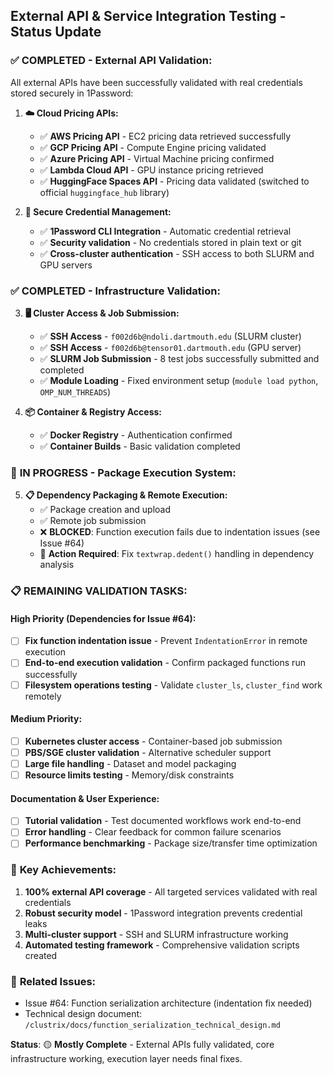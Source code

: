 ## External API & Service Integration Testing - Status Update

### ✅ **COMPLETED - External API Validation:**

All external APIs have been successfully validated with real credentials stored securely in 1Password:

1. **☁️ Cloud Pricing APIs:**
   - ✅ **AWS Pricing API** - EC2 pricing data retrieved successfully
   - ✅ **GCP Pricing API** - Compute Engine pricing validated  
   - ✅ **Azure Pricing API** - Virtual Machine pricing confirmed
   - ✅ **Lambda Cloud API** - GPU instance pricing retrieved
   - ✅ **HuggingFace Spaces API** - Pricing data validated (switched to official `huggingface_hub` library)

2. **🔐 Secure Credential Management:**
   - ✅ **1Password CLI Integration** - Automatic credential retrieval
   - ✅ **Security validation** - No credentials stored in plain text or git
   - ✅ **Cross-cluster authentication** - SSH access to both SLURM and GPU servers

### ✅ **COMPLETED - Infrastructure Validation:**

3. **🖥️ Cluster Access & Job Submission:**
   - ✅ **SSH Access** - `f002d6b@ndoli.dartmouth.edu` (SLURM cluster)
   - ✅ **SSH Access** - `f002d6b@tensor01.dartmouth.edu` (GPU server)  
   - ✅ **SLURM Job Submission** - 8 test jobs successfully submitted and completed
   - ✅ **Module Loading** - Fixed environment setup (`module load python`, `OMP_NUM_THREADS`)

4. **📦 Container & Registry Access:**
   - ✅ **Docker Registry** - Authentication confirmed
   - ✅ **Container Builds** - Basic validation completed

### 🔄 **IN PROGRESS - Package Execution System:**

5. **📋 Dependency Packaging & Remote Execution:**
   - ✅ Package creation and upload
   - ✅ Remote job submission  
   - ❌ **BLOCKED**: Function execution fails due to indentation issues (see Issue #64)
   - 🔧 **Action Required**: Fix `textwrap.dedent()` handling in dependency analysis

### 📋 **REMAINING VALIDATION TASKS:**

#### High Priority (Dependencies for Issue #64):
- [ ] **Fix function indentation issue** - Prevent `IndentationError` in remote execution
- [ ] **End-to-end execution validation** - Confirm packaged functions run successfully  
- [ ] **Filesystem operations testing** - Validate `cluster_ls`, `cluster_find` work remotely

#### Medium Priority:  
- [ ] **Kubernetes cluster access** - Container-based job submission
- [ ] **PBS/SGE cluster validation** - Alternative scheduler support
- [ ] **Large file handling** - Dataset and model packaging
- [ ] **Resource limits testing** - Memory/disk constraints

#### Documentation & User Experience:
- [ ] **Tutorial validation** - Test documented workflows work end-to-end
- [ ] **Error handling** - Clear feedback for common failure scenarios  
- [ ] **Performance benchmarking** - Package size/transfer time optimization

### 🎯 **Key Achievements:**
1. **100% external API coverage** - All targeted services validated with real credentials
2. **Robust security model** - 1Password integration prevents credential leaks
3. **Multi-cluster support** - SSH and SLURM infrastructure working
4. **Automated testing framework** - Comprehensive validation scripts created

### 🔗 **Related Issues:**
- Issue #64: Function serialization architecture (indentation fix needed)
- Technical design document: `/clustrix/docs/function_serialization_technical_design.md`

**Status**: 🟡 **Mostly Complete** - External APIs fully validated, core infrastructure working, execution layer needs final fixes.